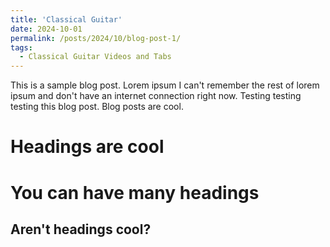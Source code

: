 ```yaml
---
title: 'Classical Guitar'
date: 2024-10-01
permalink: /posts/2024/10/blog-post-1/
tags:
  - Classical Guitar Videos and Tabs
---
```


This is a sample blog post. Lorem ipsum I can't remember the rest of lorem ipsum and don't have an internet connection right now. Testing testing testing this blog post. Blog posts are cool.

Headings are cool
======

You can have many headings
======

Aren't headings cool?
------
